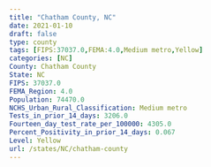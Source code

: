 ```yaml
---
title: "Chatham County, NC"
date: 2021-01-10
draft: false
type: county
tags: [FIPS:37037.0,FEMA:4.0,Medium metro,Yellow]
categories: [NC]
County: Chatham County
State: NC
FIPS: 37037.0
FEMA_Region: 4.0
Population: 74470.0
NCHS_Urban_Rural_Classification: Medium metro
Tests_in_prior_14_days: 3206.0
Fourteen_day_test_rate_per_100000: 4305.0
Percent_Positivity_in_prior_14_days: 0.067
Level: Yellow
url: /states/NC/chatham-county
---
```



